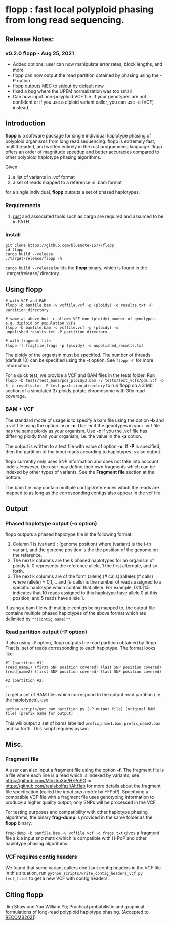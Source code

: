 # flopp : fast local polyploid phasing from long read sequencing.

## Release Notes:

### v0.2.0 flopp - Aug 25, 2021

- Added options; user can now manipulate error rates, block lengths, and more
- flopp can now output the read partition obtained by phasing using the -P option
- flopp outputs MEC to stdout by default now
- fixed a bug where the UPEM normalization was too small
- Can now input non-polyploid VCF file. If your genotypes are not confident or if you use a diploid variant caller, you can use -c (VCF) instead. 

## Introduction

**flopp** is a software package for single individual haplotype phasing of polyploid organisms from long read sequencing. flopp is extremely fast, multithreaded, and written entirely in the rust programming language. flopp offers an order of magnitude speedup and better accuracies compared to other polyploid haplotype phasing algorithms.

Given 

1. a list of variants in .vcf format
2. a set of reads mapped to a reference in .bam format

for a single individual, **flopp** outputs a set of phased haplotypes.

### Requirements 

1. [rust](https://www.rust-lang.org/tools/install) and associated tools such as cargo are required and assumed to be in PATH.
### Install

```
git clone https://github.com/bluenote-1577/flopp
cd flopp
cargo build --release
./target/release/flopp -h
```

`cargo build --release` builds the **flopp** binary, which is found in the ./target/release/ directory. 

## Using flopp

```
# with VCF and BAM
flopp -b bamfile.bam -v vcffile.vcf -p (ploidy) -o results.txt -P partition_directory 

# same as above but -c allows VCF non (ploidy) number of genotypes. e.g. diploid or population VCFs
flopp -b bamfile.bam -c vcffile.vcf -p (ploidy) -o unpolished_results.txt -P partition_directory

# with fragment file 
flopp -f fragfile.frags -p (ploidy) -o unpolished_results.txt 
```
The ploidy of the organism must be specified. The number of threads (default 10) can be specified using the -t option. See `flopp -h` for more information.  

For a quick test, we provide a VCF and BAM files in the tests folder. Run ``flopp -b tests/test_bams/pds_ploidy3.bam -v tests/test_vcfs/pds.vcf -p 3 -o results.txt -P test_partition_directory`` to run flopp on a 3 Mb section of a simulated 3x ploidy potato chromosome with 30x read coverage.

### BAM + VCF
The standard mode of usage is to specify a bam file using the option **-b** and a vcf file using the option **-v** or **-c**. Use **-v** if the genotypes in your .vcf file has the same ploidy as your organism. Use **-c** if you the .vcf file has differing ploidy than your organism, i.e. the value in the **-p** option.

The output is written to a text file with value of option **-o**. If **-P** is specified, then the partition of the input reads according to haplotypes is also output.

flopp currently only uses SNP information and does not take into account indels. However, the user may define their own fragments which can be indexed by other types of variants. See the **Fragment file** section at the bottom.

The bam file may contain multiple contigs/references which the reads are mapped to as long as the corresponding contigs also appear in the vcf file. 

## Output
### Phased haplotype output (-o option)
flopp outputs a phased haplotype file in the following format:

1. Column 1 is (variant) : (genome position) where (variant) is the i-th variant, and the genome position is the the position of the genome on the reference.
2. The next k columns are the k phased haplotypes for an organism of ploidy k. 0 represents the reference allele, 1 the first alternate, and so forth. 
3. The next k columns are of the form (allele):(# calls)|(allele):(# calls) where (allele) = 0,1,... and (# calls) is the number of reads assigned to a specific haplotype which contain that allele. For example, 0:10|1:5 indicates that 10 reads assigned to this haplotype have allele 0 at this position, and 5 reads have allele 1. 

If using a bam file with multiple contigs being mapped to, the output file contains multiple phased haplotypes of the above format which are delimited by `**(contig name)**`.

### Read partition output (-P option)
If also using `-P` option, flopp outputs the read partition obtained by flopp. That is, set of reads corresponding to each haplotype. The format looks like:
```
#1 (partition #1)
(read_name1) (first SNP position covered) (last SNP position covered)
(read_name2) (first SNP position covered) (last SNP position covered)
...
#2 (partition #2)
...
```

To get a set of BAM files which correspond to the output read partition (i.e. the haplotypes), use

``python scripts/get_bam_partition.py (-P output file) (original BAM file) (prefix name for output)``

This will output a set of bams labelled `prefix_name1.bam`, `prefix_name2.bam` and so forth. This script requires pysam.

## Misc.

### Fragment file
A user can also input a fragment file using the option **-f**. The fragment file is a file where each line is a read which is indexed by variants; see https://github.com/MinzhuXie/H-PoPG or https://github.com/realabolfazl/AltHap for more details about the fragment file specifcation (called the *input snp matrix* by H-PoP). Specifying a compatible VCF file with a fragment file uses genotyping information to produce a higher quality output; only SNPs will be processed in the VCF.  

For testing purposes and compatibility with other haplotype phasing algorithms, the binary **frag-dump** is provided in the same folder as the **flopp** binary. 

`frag-dump -b bamfile.bam -v vcffile.vcf -o frags.txt` gives a fragment file a.k.a input snp matrix which is compatible with H-PoP and other haplotype phasing algorithms. 

### VCF requires contig headers
We found that some variant callers don't put contig headers in the VCF file. In this situation, run `python scripts/write_contig_headers_vcf.py (vcf_file)` to get a new VCF with contig headers.

## Citing flopp

Jim Shaw and Yun William Yu; Practical probabilistic and graphical formulations of long-read polyploid haplotype phasing. (Accepted to [RECOMB2021](https://www.recomb2021.org/))


